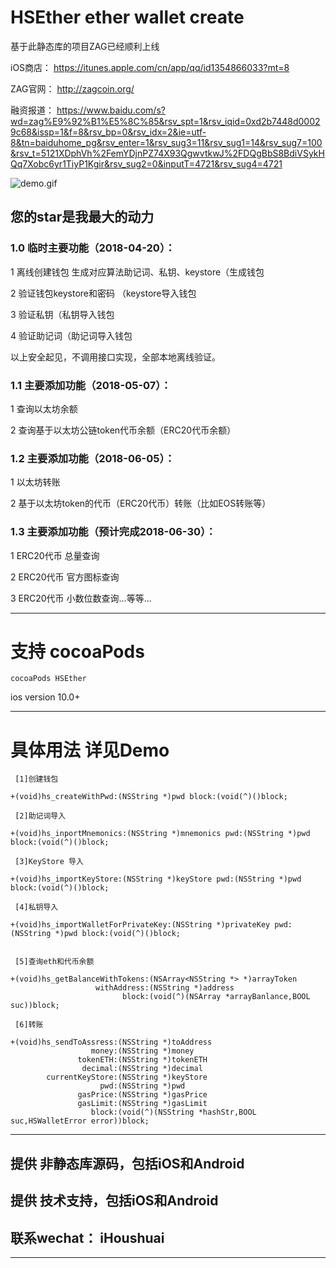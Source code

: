 # HSEther ether wallet create 
基于此静态库的项目ZAG已经顺利上线

iOS商店： https://itunes.apple.com/cn/app/qq/id1354866033?mt=8

ZAG官网： http://zagcoin.org/

融资报道： https://www.baidu.com/s?wd=zag%E9%92%B1%E5%8C%85&rsv_spt=1&rsv_iqid=0xd2b7448d00029c68&issp=1&f=8&rsv_bp=0&rsv_idx=2&ie=utf-8&tn=baiduhome_pg&rsv_enter=1&rsv_sug3=11&rsv_sug1=14&rsv_sug7=100&rsv_t=5121XDphVh%2FemYDjnPZ74X93QgwvtkwJ%2FDQgBbS8BdiVSykHQq7Xobc6yr1TiyP1Kgir&rsv_sug2=0&inputT=4721&rsv_sug4=4721

![demo.gif](https://github.com/wolfhous/HSEther/blob/master/seedemo.gif)

## 您的star是我最大的动力

### 1.0 临时主要功能（2018-04-20）：

1 离线创建钱包 生成对应算法助记词、私钥、keystore（生成钱包

2 验证钱包keystore和密码 （keystore导入钱包

3 验证私钥（私钥导入钱包

4 验证助记词（助记词导入钱包

以上安全起见，不调用接口实现，全部本地离线验证。


### 1.1 主要添加功能（2018-05-07）：

1 查询以太坊余额

2 查询基于以太坊公链token代币余额（ERC20代币余额）

### 1.2 主要添加功能（2018-06-05）：

1 以太坊转账

2 基于以太坊token的代币（ERC20代币）转账（比如EOS转账等）

### 1.3 主要添加功能（预计完成2018-06-30）：

1 ERC20代币 总量查询

2 ERC20代币 官方图标查询

3 ERC20代币 小数位数查询...等等...


------------------------------------------------
# 支持 cocoaPods
```
cocoaPods HSEther
```
ios version 10.0+

------------------------------------------------
# 具体用法 详见Demo
```
 [1]创建钱包

+(void)hs_createWithPwd:(NSString *)pwd block:(void(^)()block;
                  
 [2]助记词导入
 
+(void)hs_inportMnemonics:(NSString *)mnemonics pwd:(NSString *)pwd block:(void(^)()block;

 [3]KeyStore 导入
 
+(void)hs_importKeyStore:(NSString *)keyStore pwd:(NSString *)pwd block:(void(^)()block;

 [4]私钥导入

+(void)hs_importWalletForPrivateKey:(NSString *)privateKey pwd:(NSString *)pwd block:(void(^)()block;


 [5]查询eth和代币余额

+(void)hs_getBalanceWithTokens:(NSArray<NSString *> *)arrayToken
                   withAddress:(NSString *)address
                         block:(void(^)(NSArray *arrayBanlance,BOOL suc))block;
                         
 [6]转账
 
+(void)hs_sendToAssress:(NSString *)toAddress 
                  money:(NSString *)money 
               tokenETH:(NSString *)tokenETH 
                decimal:(NSString *)decimal 
        currentKeyStore:(NSString *)keyStore 
                    pwd:(NSString *)pwd 
               gasPrice:(NSString *)gasPrice 
               gasLimit:(NSString *)gasLimit 
                  block:(void(^)(NSString *hashStr,BOOL suc,HSWalletError error))block;
  ```                            
                              

------------------------------------------------
## 提供 非静态库源码，包括iOS和Android
## 提供 技术支持，包括iOS和Android
## 联系wechat： iHoushuai
------------------------------------------------
                              
                  

